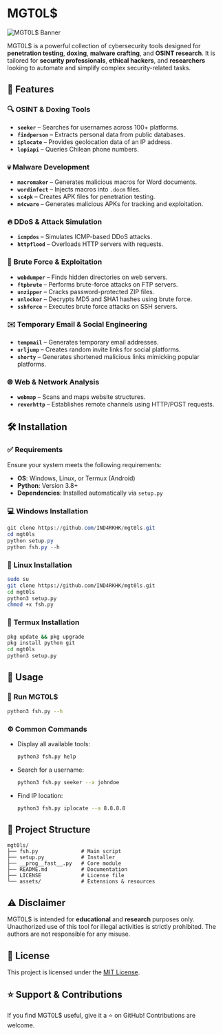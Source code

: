 # MGT0L$

![MGT0L$ Banner](https://github.com/IND4RKHK/mgt0ls/assets/banner.png)

MGT0L$ is a powerful collection of cybersecurity tools designed for **penetration testing**, **doxing**, **malware crafting**, and **OSINT research**. It is tailored for **security professionals**, **ethical hackers**, and **researchers** looking to automate and simplify complex security-related tasks.

## 🚀 Features

### 🔍 **OSINT & Doxing Tools**
- **`seeker`** – Searches for usernames across 100+ platforms.
- **`findperson`** – Extracts personal data from public databases.
- **`iplocate`** – Provides geolocation data of an IP address.
- **`lopiapi`** – Queries Chilean phone numbers.

### 💀 **Malware Development**
- **`macromaker`** – Generates malicious macros for Word documents.
- **`wordinfect`** – Injects macros into `.docm` files.
- **`sc4pk`** – Creates APK files for penetration testing.
- **`m4cware`** – Generates malicious APKs for tracking and exploitation.

### 🔥 **DDoS & Attack Simulation**
- **`icmpdos`** – Simulates ICMP-based DDoS attacks.
- **`httpflood`** – Overloads HTTP servers with requests.

### 📂 **Brute Force & Exploitation**
- **`webdumper`** – Finds hidden directories on web servers.
- **`ftpbrute`** – Performs brute-force attacks on FTP servers.
- **`unzipper`** – Cracks password-protected ZIP files.
- **`unlocker`** – Decrypts MD5 and SHA1 hashes using brute force.
- **`sshforce`** – Executes brute force attacks on SSH servers.

### ✉️ **Temporary Email & Social Engineering**
- **`tempmail`** – Generates temporary email addresses.
- **`urljump`** – Creates random invite links for social platforms.
- **`shorty`** – Generates shortened malicious links mimicking popular platforms.

### 🌐 **Web & Network Analysis**
- **`webmap`** – Scans and maps website structures.
- **`reverhttp`** – Establishes remote channels using HTTP/POST requests.

## 🛠 Installation

### ✅ **Requirements**
Ensure your system meets the following requirements:
- **OS**: Windows, Linux, or Termux (Android)
- **Python**: Version 3.8+
- **Dependencies**: Installed automatically via `setup.py`

### 💻 **Windows Installation**
```powershell
git clone https://github.com/IND4RKHK/mgt0ls.git
cd mgt0ls
python setup.py
python fsh.py --h
```

### 🐧 **Linux Installation**
```bash
sudo su
git clone https://github.com/IND4RKHK/mgt0ls.git
cd mgt0ls
python3 setup.py
chmod +x fsh.py
```

### 📱 **Termux Installation**
```bash
pkg update && pkg upgrade
pkg install python git
cd mgt0ls
python3 setup.py
```

## 🔧 Usage

### 🏁 **Run MGT0L$**
```bash
python3 fsh.py --h
```

### ⚙ **Common Commands**
- Display all available tools:
  ```bash
  python3 fsh.py help
  ```
- Search for a username:
  ```bash
  python3 fsh.py seeker --a johndoe
  ```
- Find IP location:
  ```bash
  python3 fsh.py iplocate --a 8.8.8.8
  ```

## 📂 Project Structure
```plaintext
mgt0ls/
├── fsh.py              # Main script
├── setup.py            # Installer
├── __prog__fast__.py   # Core module
├── README.md           # Documentation
├── LICENSE             # License file
└── assets/             # Extensions & resources
```

## ⚠️ Disclaimer
MGT0L$ is intended for **educational** and **research** purposes only. Unauthorized use of this tool for illegal activities is strictly prohibited. The authors are not responsible for any misuse.

## 📜 License
This project is licensed under the [MIT License](https://opensource.org/licenses/MIT).

## ⭐ Support & Contributions
If you find MGT0L$ useful, give it a ⭐ on GitHub! Contributions are welcome.

